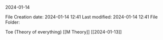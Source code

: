 2024-01-14

File Creation date: 2024-01-14 12:41
Last modified: 2024-01-14 12:41
File Folder: 

Toe (Theory of everything)
[[M Theory]]
[[2024-01-13]]